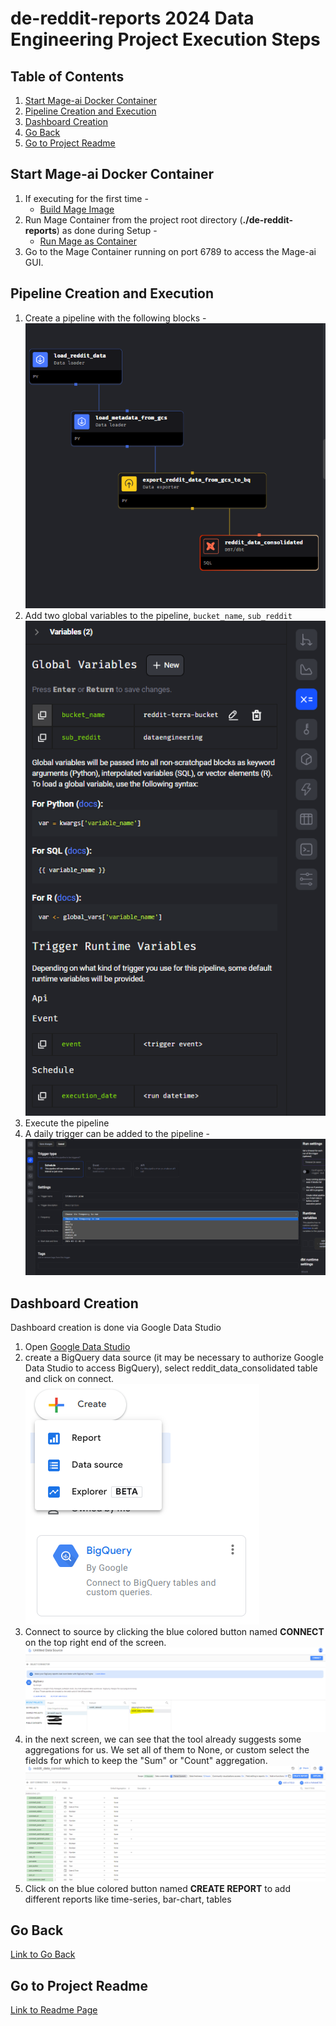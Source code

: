 # de-reddit-reports 2024 Data Engineering Project Execution Steps

## Table of Contents
1. [Start Mage-ai Docker Container](#Start-Mage-ai-Docker-Container)
2. [Pipeline Creation and Execution](#pipeline-creation-and-execution)
3. [Dashboard Creation](#dashboard-creation)
4. [Go Back](#go-back)
5. [Go to Project Readme](#go-to-project-readme)


## Start Mage-ai Docker Container  
1. If executing for the first time -  
   *  [Build Mage Image](./project_setup.md#build-mage-image)  
2. Run Mage Container from the project root directory (**./de-reddit-reports**) as done during Setup -  
   *  [Run Mage as Container](./project_setup.md#run-mage-as-container)
3. Go to the Mage Container running on port 6789 to access the Mage-ai GUI.  


## Pipeline Creation and Execution
1. Create a pipeline with the following blocks -  
![pipeline_flow](./README_resources/project_execution_guide_images/pipeline_flow.PNG)
2. Add two global variables to the pipeline, `bucket_name`, `sub_reddit`   
![global_variables](./README_resources/project_execution_guide_images/global_variables.PNG)
3. Execute the pipeline
4. A daily trigger can be added to the pipeline - 
![add_pipeline_trigger](./README_resources/project_execution_guide_images/add_pipeline_trigger.png)  


## Dashboard Creation  
Dashboard creation is done via Google Data Studio  
1. Open [Google Data Studio](https://lookerstudio.google.com/u/0/)
2. create a BigQuery data source (it may be necessary to authorize Google Data Studio to access BigQuery), select reddit_data_consolidated table and click on connect.  
![create_data_source](./README_resources/project_execution_guide_images/create_data_source.PNG)  
3. Connect to source by clicking the blue colored button named **CONNECT** on the top right end of the screen.
![connect_to_source](./README_resources/project_execution_guide_images/connect_to_source.PNG) 
4.  in the next screen, we can see that the tool already suggests some aggregations for us. We set all of them to None, or custom select the fields for which to keep the "Sum" or "Count" aggregation.  
![select_aggregation](./README_resources/project_execution_guide_images/select_aggregation.PNG)  
5. Click on the blue colored button named **CREATE REPORT** to add different reports like time-series, bar-chart, tables  


## Go Back  
[Link to Go Back](./project_setup.md)


## Go to Project Readme  
[Link to Readme Page](./README.md)
